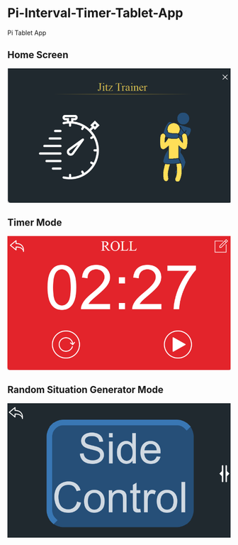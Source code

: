 # Pi-Interval-Timer-Tablet-App
Pi Tablet App

## Home Screen
![](/screenshots/Main_Screen.png)

## Timer Mode
![](/screenshots/Timer_Mode.png)

## Random Situation Generator Mode
![](/screenshots/Situational_Mode.png)
